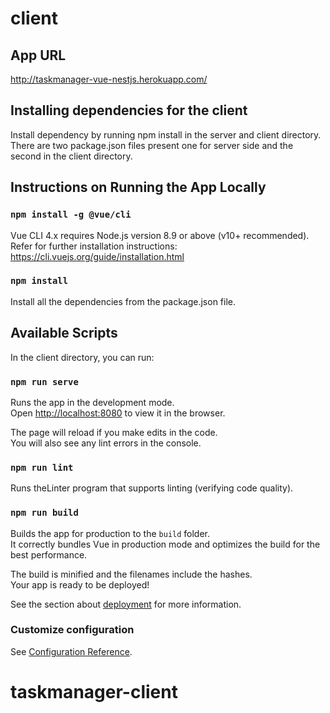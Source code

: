 # client
## App URL
http://taskmanager-vue-nestjs.herokuapp.com/

## Installing dependencies for the client 

Install dependency by running npm install in the server and client directory. There are two package.json files present one for server side and the second in the client directory.

## Instructions on Running the App Locally

### `npm install -g @vue/cli`
Vue CLI 4.x requires Node.js version 8.9 or above (v10+ recommended).
Refer for further installation instructions: https://cli.vuejs.org/guide/installation.html

### `npm install`
Install all the dependencies from the package.json file.


## Available Scripts

In the client directory, you can run:

### `npm run serve`

Runs the app in the development mode.<br />
Open [http://localhost:8080](http://localhost:8080) to view it in the browser.

The page will reload if you make edits in the code.<br />
You will also see any lint errors in the console.

### `npm run lint`

Runs theLinter program that supports linting (verifying code quality). 

### `npm run build`

Builds the app for production to the `build` folder.<br />
It correctly bundles Vue in production mode and optimizes the build for the best performance.

The build is minified and the filenames include the hashes.<br />
Your app is ready to be deployed!

See the section about [deployment](https://cli.vuejs.org/guide/deployment.html) for more information.
### Customize configuration
See [Configuration Reference](https://cli.vuejs.org/config/).
# taskmanager-client
